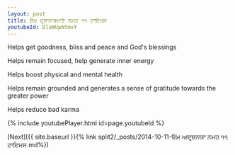 ```yaml
---
layout: post
title: ਓਮ ਦਰ੍ਸ਼ਾਨਾਥਮਾਣੇ ਨਮਹ ੧੧ ਟਾਇਮਸ
youtubeId: DlaWUpNtmxY
---
```

 
 
Helps get goodness, bliss and peace and God's blessings
 
Helps remain focused, help generate inner energy 
 
Helps boost physical and mental health 
 
Helps remain grounded and generates a sense of gratitude towards the greater power 
 
Helps reduce bad karma
 
 
 
 


{% include youtubePlayer.html id=page.youtubeId %}
 
[Next]({{ site.baseurl }}{% link  split2/_posts/2014-10-11-ਓਮ ਅਦਰ੍ਸ਼ਨਯਾ ਨਮਹ ੧੧ ਟਾਇਮਸ.md%})
 
